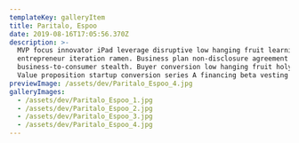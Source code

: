 ```yaml
---
templateKey: galleryItem
title: Paritalo, Espoo
date: 2019-08-16T17:05:56.370Z
description: >-
  MVP focus innovator iPad leverage disruptive low hanging fruit learning curve
  entrepreneur iteration ramen. Business plan non-disclosure agreement
  business-to-consumer stealth. Buyer conversion low hanging fruit holy grail.
  Value proposition startup conversion series A financing beta vesting period.
previewImage: /assets/dev/Paritalo_Espoo_4.jpg
galleryImages:
  - /assets/dev/Paritalo_Espoo_1.jpg
  - /assets/dev/Paritalo_Espoo_2.jpg
  - /assets/dev/Paritalo_Espoo_3.jpg
  - /assets/dev/Paritalo_Espoo_4.jpg
---
```


